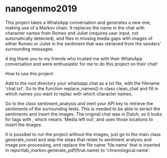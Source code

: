 # nanogenmo2019

This project takes a WhatsApp conversation and generates a new one, making use of a Markov chain. It replaces the name in the chat with character names from Romeo and Juliet (requires user input, not automatically detected), and files in missing media gaps with images of either Romeo or Juliet in the sentiment that was retrieved from the senders' surrounding messages. 

A big thank you to my friends who trusted me with their WhatsApp conversation and were enthusiastic for me to do this project on their chat!

How to use this project:

Add to the root directory your whatsapp chat as a txt file, with the filename 'chat.txt'.
Go to the function replace_names() in class clean_chat and fill in which names you want to replac with which character names.

Go to the class sentiment_analysis and inert your API key to retrieve the sentiments of the surrounding texts. This is needed to be able to exract the sentiments and insert the images. The original chat was in Dutch, so it looks for tags with <Media weggelaten>, which means 'Media left out', and uses those locations to insert the images.
  
It is possibel to run the project without the images, just go to the main class generate_novel and skip the steps that relate to sentiment analysis and image pre-processing, and replace the file name 'file.name' that is inserted in reportlab_markov.generate_pdf(final.name) to 'chronological.name'.
